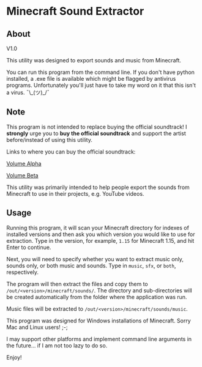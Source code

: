 # Minecraft Sound Extractor

## About
V1.0

This utility was designed to export sounds and music from Minecraft.

You can run this program from the command line. If you don't have python installed, a .exe file is available which might be flagged by antivirus programs. Unfortunately you'll just have to take my word on it that this isn't a virus. ¯\\\_(ツ)_/¯

## Note

This program is not intended to replace buying the official soundtrack! I **strongly** urge you to **buy the official soundtrack** and support the artist before/instead of using this utility.

Links to where you can buy the official soundtrack:

[Volume Alpha](https://c418.bandcamp.com/album/minecraft-volume-alpha)

[Volume Beta](https://c418.bandcamp.com/album/minecraft-volume-beta)

This utility was primarily intended to help people export the sounds from Minecraft to use in their projects, e.g. YouTube videos.

## Usage
Running this program, it will scan your Minecraft directory for indexes of installed versions and then ask you which version you would like to use for extraction. Type in the version, for example, `1.15` for Minecraft 1.15, and hit Enter to continue.

Next, you will need to specify whether you want to extract music only, sounds only, or both music and sounds. Type in `music`, `sfx`, or `both`, respectively.

The program will then extract the files and copy them to `/out/<version>/minecraft/sounds/`. The directory and sub-directories will be created automatically from the folder where the application was run.

Music files will be extracted to `/out/<version>/minecraft/sounds/music`.

This program was designed for Windows installations of Minecraft. Sorry Mac and Linux users! ;-;

I may support other platforms and implement command line arguments in the future... if I am not too lazy to do so.

Enjoy!
